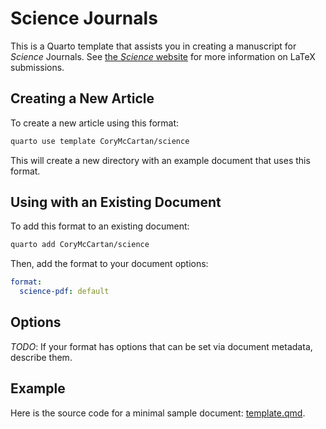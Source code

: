 
# Science Journals

This is a Quarto template that assists you in creating a manuscript for *Science* Journals.
See [the *Science* website](https://www.science.org/content/page/preparing-manuscripts-using-latex) for more information on LaTeX submissions.


## Creating a New Article

To create a new article using this format:

```bash
quarto use template CoryMcCartan/science
```

This will create a new directory with an example document that uses this format.

## Using with an Existing Document

To add this format to an existing document:

```bash
quarto add CoryMcCartan/science
```

Then, add the format to your document options:

```yaml
format:
  science-pdf: default
```    

## Options

*TODO*: If your format has options that can be set via document metadata, describe them.

## Example

Here is the source code for a minimal sample document: [template.qmd](template.qmd).

